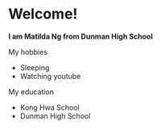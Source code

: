 # **Welcome!**
**I am Matilda Ng from Dunman High School**

My hobbies 
* Sleeping
* Watching youtube

My education
* Kong Hwa School
* Dunman High School
